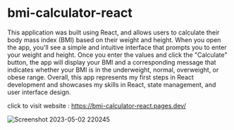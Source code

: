 # bmi-calculator-react
This application was built using React, and allows users to calculate their body mass index (BMI) based on their weight and height.
When you open the app, you'll see a simple and intuitive interface that prompts you to enter your weight and height. Once you enter the values and click the "Calculate" button, the app will display your BMI and a corresponding message that indicates whether your BMI is in the underweight, normal, overweight, or obese range.
Overall, this app represents my first steps in React development and showcases my skills in React, state management, and user interface design.

click to visit website : https://bmi-calculator-react.pages.dev/

![Screenshot 2023-05-02 220245](https://user-images.githubusercontent.com/90373393/235752407-2d0ec670-57d6-4d66-b2fd-155228f19f3e.jpg)

